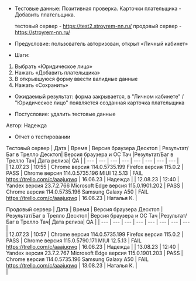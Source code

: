 * Тестовые данные: Позитивная проверка. Карточки плательщика - Добавить плательщика. 

	тестовый сервер - https://test2.stroyrem-nn.ru/   продовый сервер - https://stroyrem-nn.ru/

* Предусловие: пользователь авторизован, открыт «Личный кабинет»

* Шаги:
1.	Выбрать «Юридическое лицо»
2.	Нажать «Добавить плательщика»
3.	В открывшуюся форму ввести валидные данные
4.	Нажать «Сохранить» 

* Ожидаемый результат: форма закрывается, в "Личном кабинете" / "Юридическое лицо" появляется созданная карточка плательщика

* Постусловие: удалить тестовые данные

Автор: Надежда

* Отчет о тестировании
  
Тестовый сервер
| Дата | Время | Версия браузера Десктоп | Результат/Баг в Трелло Десктоп|  Версия браузера и ОС Тач |Результат/Баг в Трелло Тач| Дата релиза| QA  |
| --- | --- | --- | --- |  --- | --- | --- | --- |   
| 12.07.23 | 10:55 | Chrome версия 114.0.5735.199 Firefox версия 115.0.2 | PASS | Chrome версия 114.0.5735.196 MIUI 12.5.13 | FAIL https://trello.com/c/aaajuqwq | 16.06.23 | Надежда |
| 12.08.23 | 12:40 | Yandex версия 23.7.2.766  Microsoft Edge версия 115.0.1901.202 | PASS | Chrome версия 114.0.5735.196 Samsung Galaxy A50 | FAIL https://trello.com/c/aaajuqwq | 16.06.23 | Наталья К. |  

Продовый сервер
| Дата | Время | Версия браузера Десктоп | Результат/Баг в Трелло Десктоп|  Версия браузера и ОС Тач |Результат/Баг в Трелло Тач| Дата релиза| QA |
| --- | --- | --- | --- |  --- | --- | --- | --- |   
| 12.07.23 | 10:57 | Chrome версия 114.0.5735.199 Firefox версия 115.0.2 | PASS | Chrome версия 115.0.5790.171 MIUI 12.5.13 | FAIL https://trello.com/c/aaajuqwq | 16.06.23 | Надежда |
| 13.08.23 | 12:40 | Yandex версия 23.7.2.767  Microsoft Edge версия 115.0.1901.203 | PASS | Chrome версия 114.0.5735.196 Samsung Galaxy A50 | FAIL https://trello.com/c/aaajuqwq | 13.08.23 | Наталья К. |  
|
